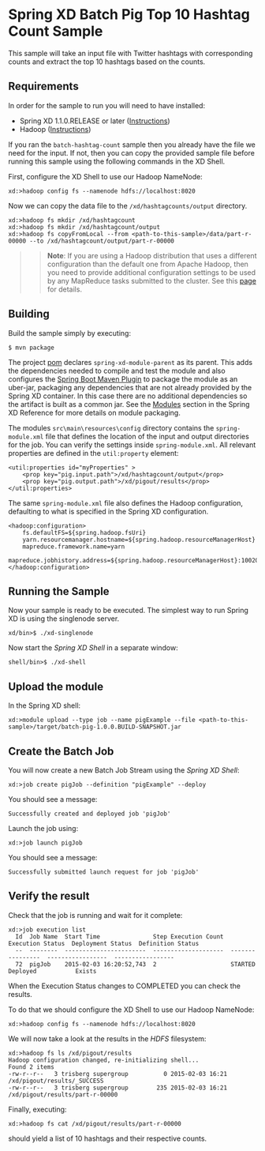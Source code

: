 Spring XD Batch Pig Top 10 Hashtag Count Sample
===============================================

This sample will take an input file with Twitter hashtags with corresponding counts and extract the top 10 hashtags based on the counts. 


## Requirements

In order for the sample to run you will need to have installed:

* Spring XD 1.1.0.RELEASE or later ([Instructions](https://github.com/SpringSource/spring-xd/wiki/Getting-Started))
* Hadoop ([Instructions](https://github.com/SpringSource/spring-xd/wiki/Hadoop-Installation))

If you ran the `batch-hashtag-count` sample then you already have the file we need for the input. If not, then you can copy the provided sample file before running this sample using the following commands in the XD Shell.

First, configure the XD Shell to use our Hadoop NameNode:

	xd:>hadoop config fs --namenode hdfs://localhost:8020
	
Now we can copy the data file to the `/xd/hashtagcounts/output` directory.

    xd:>hadoop fs mkdir /xd/hashtagcount
    xd:>hadoop fs mkdir /xd/hashtagcount/output
    xd:>hadoop fs copyFromLocal --from <path-to-this-sample>/data/part-r-00000 --to /xd/hashtagcount/output/part-r-00000

>> **Note**: If you are using a Hadoop distribution that uses a different configuration than the default one from Apache Hadoop, then you need to provide additional configuration settings to be used by any MapReduce tasks submitted to the cluster. See this [page](../hadoop-config/README.asciidoc) for details.

## Building

Build the sample simply by executing:

	$ mvn package

The project [pom][] declares `spring-xd-module-parent` as its parent. This adds the dependencies needed to compile and test the module and also configures the [Spring Boot Maven Plugin][] to package the module as an uber-jar, packaging any dependencies that are not already provided by the Spring XD container. In this case there are no additional dependencies so the artifact is built as a common jar. See the [Modules][] section in the Spring XD Reference for more details on module packaging.

The modules `src\main\resources\config` directory contains the `spring-module.xml` file that defines the location of the input and output directories for the job. You can verify the settings inside `spring-module.xml`.  All relevant properties are defined in the `util:property` element:

    <util:properties id="myProperties" >
        <prop key="pig.input.path">/xd/hashtagcount/output</prop>
        <prop key="pig.output.path">/xd/pigout/results</prop>
    </util:properties>

The same `spring-module.xml` file also defines the Hadoop configuration, defaulting to what is specified in the Spring XD configuration.

    <hadoop:configuration>
        fs.defaultFS=${spring.hadoop.fsUri}
        yarn.resourcemanager.hostname=${spring.hadoop.resourceManagerHost}
        mapreduce.framework.name=yarn
        mapreduce.jobhistory.address=${spring.hadoop.resourceManagerHost}:10020
    </hadoop:configuration>


## Running the Sample

Now your sample is ready to be executed.  The simplest way to run Spring XD is using the singlenode server.

	xd/bin>$ ./xd-singlenode

Now start the *Spring XD Shell* in a separate window:

	shell/bin>$ ./xd-shell

## Upload the module 

In the Spring XD shell:

    xd:>module upload --type job --name pigExample --file <path-to-this-sample>/target/batch-pig-1.0.0.BUILD-SNAPSHOT.jar


## Create the Batch Job

You will now create a new Batch Job Stream using the *Spring XD Shell*:

	xd:>job create pigJob --definition "pigExample" --deploy

You should see a message:

	Successfully created and deployed job 'pigJob'

Launch the job using:

	xd:>job launch pigJob

You should see a message:

	Successfully submitted launch request for job 'pigJob'


## Verify the result

Check that the job is running and wait for it complete:

    xd:>job execution list
      Id  Job Name  Start Time               Step Execution Count  Execution Status  Deployment Status  Definition Status
      --  --------  -----------------------  --------------------  ----------------  -----------------  -----------------
      72  pigJob    2015-02-03 16:20:52,743  2                     STARTED           Deployed           Exists

When the Execution Status changes to COMPLETED you can check the results.

To do that we should configure the XD Shell to use our Hadoop NameNode:

	xd:>hadoop config fs --namenode hdfs://localhost:8020
	
We will now take a look at the results in the *HDFS* filesystem:
	
	xd:>hadoop fs ls /xd/pigout/results
    Hadoop configuration changed, re-initializing shell...
    Found 2 items
    -rw-r--r--   3 trisberg supergroup          0 2015-02-03 16:21 /xd/pigout/results/_SUCCESS
    -rw-r--r--   3 trisberg supergroup        235 2015-02-03 16:21 /xd/pigout/results/part-r-00000

Finally, executing:

	xd:>hadoop fs cat /xd/pigout/results/part-r-00000

should yield a list of 10 hashtags and their respective counts.

[pom]: https://github.com/spring-projects/spring-xd-samples/blob/master/batch-pig/pom.xml
[Spring Boot Maven Plugin]: http://docs.spring.io/spring-boot/docs/current/reference/html/build-tool-plugins-maven-plugin.html
[Modules]: http://docs.spring.io/spring-xd/docs/current/reference/html/#modules
